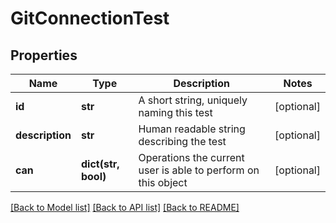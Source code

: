 # GitConnectionTest

## Properties
Name | Type | Description | Notes
------------ | ------------- | ------------- | -------------
**id** | **str** | A short string, uniquely naming this test | [optional] 
**description** | **str** | Human readable string describing the test | [optional] 
**can** | **dict(str, bool)** | Operations the current user is able to perform on this object | [optional] 

[[Back to Model list]](../README.md#documentation-for-models) [[Back to API list]](../README.md#documentation-for-api-endpoints) [[Back to README]](../README.md)


